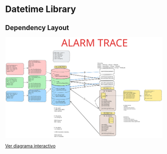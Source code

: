 # Datetime Library

## Dependency Layout

![__ doc __.svg](__doc__.svg)

[Ver diagrama interactivo](https://excalidraw.com?json=https://raw.githubusercontent.com/yf-controls/90_Library/tree/main/Alarm/__doc__.excalidraw)

